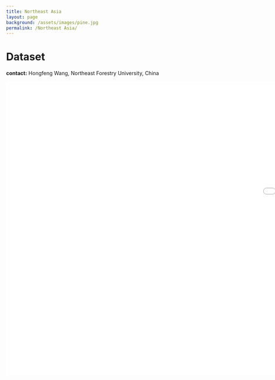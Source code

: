 ```yaml
---
title: Northeast Asia
layout: page
background: /assets/images/pine.jpg
permalink: /Northeast Asia/
---
```

# Dataset
**contact:** Hongfeng Wang, Northeast Forestry University, China



<iframe src="/asdf/Northeast_Asia.html" width="2000px" height="800px" frameborder="no"  border="0"> </iframe>
